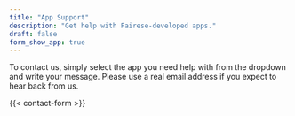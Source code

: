 ```yaml
---
title: "App Support"
description: "Get help with Fairese-developed apps."
draft: false
form_show_app: true
---
```


To contact us, simply select the app you need help with from the dropdown and write your message. Please use a real email address if you expect to hear back from us.

{{< contact-form >}}
